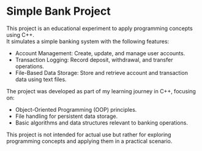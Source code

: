 # Simple Bank Project  

This project is an educational experiment to apply programming concepts using C++.  
It simulates a simple banking system with the following features:  

- Account Management: Create, update, and manage user accounts.  
- Transaction Logging: Record deposit, withdrawal, and transfer operations.  
- File-Based Data Storage: Store and retrieve account and transaction data using text files.  

The project was developed as part of my learning journey in C++, focusing on:  

- Object-Oriented Programming (OOP) principles.  
- File handling for persistent data storage.  
- Basic algorithms and data structures relevant to banking operations.  

This project is not intended for actual use but rather for exploring programming concepts and applying them in a practical scenario.
